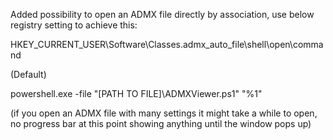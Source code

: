 Added possibility to open an ADMX file directly by association, use below registry setting to achieve this:

HKEY_CURRENT_USER\Software\Classes\.admx_auto_file\shell\open\command

(Default)

powershell.exe -file "[PATH TO FILE]\ADMXViewer.ps1" "%1"

(if you open an ADMX file with many settings it might take a while to open, no progress bar at this point showing anything until the window pops up)
